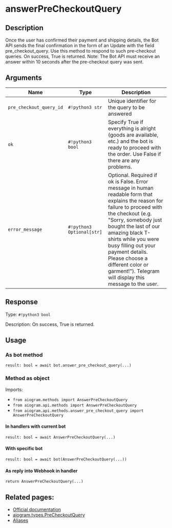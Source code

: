 # answerPreCheckoutQuery

## Description

Once the user has confirmed their payment and shipping details, the Bot API sends the final confirmation in the form of an Update with the field pre_checkout_query. Use this method to respond to such pre-checkout queries. On success, True is returned. Note: The Bot API must receive an answer within 10 seconds after the pre-checkout query was sent.


## Arguments

| Name | Type | Description |
| - | - | - |
| `pre_checkout_query_id` | `#!python3 str` | Unique identifier for the query to be answered |
| `ok` | `#!python3 bool` | Specify True if everything is alright (goods are available, etc.) and the bot is ready to proceed with the order. Use False if there are any problems. |
| `error_message` | `#!python3 Optional[str]` | Optional. Required if ok is False. Error message in human readable form that explains the reason for failure to proceed with the checkout (e.g. "Sorry, somebody just bought the last of our amazing black T-shirts while you were busy filling out your payment details. Please choose a different color or garment!"). Telegram will display this message to the user. |



## Response

Type: `#!python3 bool`

Description: On success, True is returned.


## Usage

### As bot method

```python3
result: bool = await bot.answer_pre_checkout_query(...)
```

### Method as object

Imports:

- `from aiogram.methods import AnswerPreCheckoutQuery`
- `from aiogram.api.methods import AnswerPreCheckoutQuery`
- `from aiogram.api.methods.answer_pre_checkout_query import AnswerPreCheckoutQuery`

#### In handlers with current bot
```python3
result: bool = await AnswerPreCheckoutQuery(...)
```

#### With specific bot
```python3
result: bool = await bot(AnswerPreCheckoutQuery(...))
```
#### As reply into Webhook in handler
```python3
return AnswerPreCheckoutQuery(...)
```


## Related pages:

- [Official documentation](https://core.telegram.org/bots/api#answerprecheckoutquery)
- [aiogram.types.PreCheckoutQuery](../types/pre_checkout_query.md)
- [Aliases](../types/pre_checkout_query.md#aliases)
